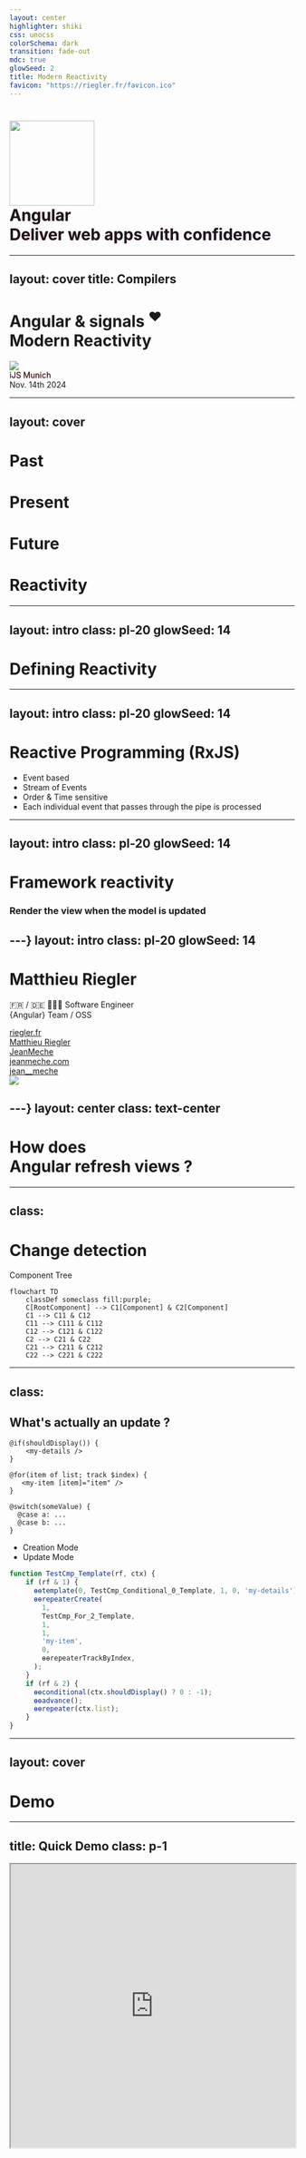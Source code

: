 ```yaml
---
layout: center
highlighter: shiki
css: unocss
colorSchema: dark
transition: fade-out
mdc: true
glowSeed: 2
title: Modern Reactivity
favicon: "https://riegler.fr/favicon.ico"
---
```


<h1 flex flex-col items-center forward:delay-400 text-transparent text-center important-text-5xl font-800 important-leading-1.2em style="background: -webkit-linear-gradient(315deg,#E43348 25%,#972FF2);-webkit-background-clip: text;">
<img src="/angular.gif" width=150>
<br>Angular<br>Deliver web apps with confidence
</h1>


---
layout: cover
title: Compilers
--- 

<h1 flex="~ col">
<div text-2xl origin-top-left transition duration-500 :class="$clicks <= 2 ? 'scale-150' : 'op50'">
  <span>Angular</span>
  <span v-click> & signals </span>
  <sup v-click>❤️</sup>
</div>
<div mt1 forward:delay-300 v-click>Modern Reactivity</div>
</h1>

<div abs-br mx-10 mb-35 flex="~ col gap-4 items-end" text-left v-click="1">
  <img src="/iJS-24-logo.png" w-40 pb-6 />

  <div flex flex-col items-center forward:delay-400 text-transparent text-center important-text-5xl font-800 important-leading-1.2em style="background: -webkit-linear-gradient(315deg,#E43348 25%,#972FF2);-webkit-background-clip: text;">
  iJS Munich
  </div>
  <div text-sm opacity-75 mt--4>Nov. 14th 2024</div>
</div>

---
layout: cover
---

<div grid cols-3 gap-10>
<div v-click>

# Past
</div>
<div v-click>

# Present
</div>
<div v-click>

# Future
</div>

</div>
<div mt-20 text-center>

# Reactivity
</div>


---
layout: intro
class: pl-20
glowSeed: 14
---

# Defining Reactivity

---
layout: intro
class: pl-20
glowSeed: 14
---

# Reactive Programming (RxJS)

* Event based 
* Stream of Events
* Order & Time sensitive
* Each individual event that passes through the pipe is processed

---
layout: intro
class: pl-20
glowSeed: 14
---

# Framework reactivity
<h3 v-click> Render the view when the model is updated</h3>
  

---}
layout: intro
class: pl-20
glowSeed: 14
---

# Matthieu Riegler

<div class="[&>*]:important-leading-10 opacity-80">

🇫🇷 / 🇩🇪
🧑🏼‍💻 Software Engineer<br>
{Angular} Team / OSS <br>

</div>

<div my-10 w-min flex="~ gap-1" items-center justify-center>
  <div i-ri-user-3-line op50 ma text-xl />
  <div><a href="https://riegler.fr" target="_blank" class="border-none! font-300">riegler.fr</a></div>
  <div i-ri-linkedin-line op50 ma text-xl ml4/>
  <div><a href="https://www.linkedin.com/in/matthieuriegler/" target="_blank" class="border-none! font-300">Matthieu&nbsp;Riegler</a></div>
  <div i-ri-github-line op50 ma text-xl ml4/>
  <div><a href="https://github.com/JeanMeche" target="_blank" class="border-none! font-300">JeanMeche</a></div>
  <div i-ri-bluesky-line op50 ma text-xl ml4 />
  <div><a href="https://bsky.app/profile/jeanmeche.com" target="_blank" class="border-none! font-300">jeanmeche.com</a></div>
  <div i-ri-twitter-x-line op50 ma text-xl ml4/>
  <div><a href="https://twitter.com/jean__meche" target="_blank" class="border-none! font-300">jean__meche</a></div>
</div>

<img src="/matt-ngpoland24.jpg" rounded-full w-50 abs-tr mt-16 mr-30 />

<!--
So first, let me introduce myself, my name is Matthieu Riegler.

...
-->



  

---}
layout: center
class: text-center
---

<h1 important-text-5xl>How does <br>Angular <span text-pink italic v-mark.pink.underline.delay300="0">refresh views</span> ? </h1>

<!--
So the question some of you might be asking...

The main job of the compiler is to turn the template that you write into the code that runs at runtime.
-->

---
class:
---

# Change detection 
Component Tree

```mermaid 
flowchart TD
    classDef someclass fill:purple;
    C[RootComponent] --> C1[Component] & C2[Component]
    C1 --> C11 & C12
    C11 --> C111 & C112
    C12 --> C121 & C122
    C2 --> C21 & C22
    C21 --> C211 & C212
    C22 --> C221 & C222
```

<!--
Change detection is the process through which Angular checks to see whether your application state has changed, and if any DOM needs to be updated.
-->

---
class:
---

## What's actually an update ?

<div grid="~ cols-2 gap-10 " mt6 font-size-8>

  <div>

```angular-html 
@if(shouldDisplay()) {
    <my-details />
}

@for(item of list; track $index) {
   <my-item [item]="item" />
}

@switch(someValue) {
  @case a: ...
  @case b: ...
}
```

<ul font-size-6 pt-4>
  <li v-click=3>Creation Mode</li>
  <li v-click=4>Update Mode</li>
</ul>

</div>


```js {hide|all|3-12,15-17}
function TestCmp_Template(rf, ctx) {
    if (rf & 1) {
      ɵɵtemplate(0, TestCmp_Conditional_0_Template, 1, 0, 'my-details');
      ɵɵrepeaterCreate(
        1,
        TestCmp_For_2_Template,
        1,
        1,
        'my-item',
        0,
        ɵɵrepeaterTrackByIndex,
      );
    }
    if (rf & 2) {
      ɵɵconditional(ctx.shouldDisplay() ? 0 : -1);
      ɵɵadvance();
      ɵɵrepeater(ctx.list);
    }
}
```
</div>

---
layout: cover
---

# Demo


---
title: Quick Demo
class: p-1
---

<iframe src="https://jeanmeche.github.io/angular-compiler-output/" height="500" width="100%"/>

<pre><a href="https://jeanmeche.github.io/angular-compiler-output/">jeanmeche.github.io/angular-compiler-output/</a></pre>


---
layout: center
class: text-center
---

<h1 important-text-5xl>How does Angular<br> <span text-pink italic v-mark.pink.underline.delay300="0">schedule</span> change detection ? </h1>



---
class:
title: Zone.js
---

<div transition duration-800 :class="$clicks < 2 ? 'translate-y-45' : ''" relative>

<h1 class="text-center"> Zone.js</h1>
<div font-hand bold absolute rotate--4 left-106 top-10 text-3xl text-lime1 delay-300 v-click>An execution context</div>
</div>

<div top-15 relative transition duration-400 forward:delay-600 v-click="2">
  <ul class="text-2xl">
    <li>Patches asynchronous APIs</li>
    <li>Angular is notified when one of those APIs are invoked</li>
    <li>Angular <span text-pink italic v-mark.pink.underline.delay300="0">schedules</span> Change Detection</li>

  </ul>
</div>


---
class:
---

# Change detection 
Component Tree

```mermaid 
flowchart TD
    classDef someclass fill:purple;
    C[RootComponent] --> C1[Component] & C2[Component]
    C1 --> C11 & C12
    C11 --> C111 & C112
    C12 --> C121 & C122
    C2 --> C21 & C22
    C21 --> C211 & C212
    C22 --> C221 & C222
```

---
class:
---

# Optimisations 
<code>ChangeDetectionStrategy.OnPush</code>

```mermaid 
flowchart TD
    classDef OnPush fill:purple;
    classDef Event fill:green;
    
    AppRef.Tick --> C[RootComponent]:::OnPush --> C1[Component]:::OnPush & C2{{OnPush}}:::OnPush
    C1 --> C11:::OnPush & C12:::OnPush
    C11 --> C111:::OnPush & C112:::OnPush
    C12 --> C121:::OnPush & C122:::OnPush
    C2 --> C21{{OnPush}} & C22{{OnPush}}:::OnPush
    C21 --> C211 & C212
    C22 --> C221 & C222{{OnPush}}:::OnPush
    ev1>Event]:::Event -- dirty--> C222
```

--- 
class:
---

<div transition duration-800 :class="$clicks < 2 ? 'translate-y-45' : ''" relative>
<h1 text-center text-4xl>Zoneless</h1>
</div>

<div relative transition duration-400 forward:delay-600 v-click="2" text-center text-4xl>
  What are you talking about ?
</div>

<div relative top-20 transition duration-400 forward:delay-600 v-click="3" text-4xl>
  <div>A question of <span text-pink6>when</span></div>
  <br>
  <div>Zone.js is Angular's <span text-purple>scheduler</span></div>
</div>

--- 
class:
layout: center
---

<h1 text-4xl> Downsides of Zone.js</h1>
<div text-2xl>

* 30 kB, eagerly loaded
* Zones, async runtime context
* Messy stack traces
* No support for native async/await
</div>

--- 
class:
layout: cover
---

<div transition duration-800 :class="$clicks < 1 ? 'translate-y-45' : ''" relative>
  <h1 text-center text-4xl>How do we replace zone.js ?</h1>
</div>

<div relative transition duration-400 forward:delay-600 v-click="1" text-center text-4xl>
  A new <span text-pink-400>scheduler</span>
</div>


<div top-20 relative transition duration-400 forward:delay-200 v-click="2" text-center text-4xl>
  <div>rAF-race</div>
  <code>setTimeout()</code> + <code>requestAnimationFrame()</code>
</div>

--- 
layout: center
---

# Scheduler triggers 

* AsyncPipe (`markForCheck`)
* Template Event Listeners 
* Signals


--- 
class:
layout: center
---

# Enable zoneless

```angular-ts 
bootstrapApplication(AppComponent, {
  providers: [
    // Experimental provider in v18/v19 
    provideExperimentalZonelessChangeDetection()
  ]
})
```

--- 
class:
layout: cover
---

<h1>Modern reactivity</h1>
<h1 v-click>Signals 📡</h1>

---
class:
layout: cover
---

# Angular Signals 

* Wrapper around a value (primitive or complex structure)
* Granularly tracks state changes 

```ts
const counter = signal(0);

function reset() {
  counter.set(0); 
}

function increment() {
  counter.update(value => value +1);
}
```


<!--
Signals can contain any value, from primitives to complex data structures.
-->

--- 
class:
---

# A Dependency tree

The signals implementation is defined in terms of two abstractions. 

* Producers 
* Consumers

## Producers 

Represent values which can deliver change notifications. 

## Consumers
Represent a reactive context which may depend on some number of producers.

---
class:
layout: cover
---

<h1>Producers <span text-pink font-bold v-mark.highlight.pink.op5.delay200="1" inline-block p3 mx--2>produce</span> reactivity,</h1> 
<h1>Consumers <span text-yellow font-bold v-mark.highlight.yellow.op5.delay200="1" inline-block p3 mx--2>consume</span> it</h1>

<!-- In other words... -->


--- 
class:
layout: cover
---

# Consuming & deriving state 

```ts
// A kind of producer 
counter = signal(0);

// Another kind of producer, derived from the previous one
doubleCounter = computed(() => counter() * 2);
```

Note that the dependency are implicit. 

```ts
doubleCounter = computed(() => {
  if(true) {
    counter() * 2
  } else {
    // never consumed
    someOtherSignal()
  }
});
```

--- 
class:
layout: cover
---

# Component templates 

<div flex>
```angular-html 
<section>
  value:  {{ counter() }}
  double value:  {{ doubleCounter() }}
</section>
```
</div>


---
class:
---

# Linking the reactive word 

```ts 
effect(() => {
  const state = chartState();

  myChartLib.set(state);
})
```

`effect` is how you link reactive things to non-reactive things.

---
class: text-center
---

# A reactive tree

```mermaid
flowchart TD
  s([Signal]) --> C1[Computed] --> C2[Computed] --> T{{Template}} & E(Effect)

```

---
class:
layout: cover
---

# Angular understands <br/>the signal graph

---
class:
---




# Local Change Detection 
Powered by signals

```mermaid 
flowchart TD
    classDef OnPush fill:purple;
    classDef Event fill:green;

    AppRef.Tick --> C[RootComponent]:::OnPush --> C1[Component]:::OnPush & C2{{OnPush}}

    Default
    X{{OnPush}}

    C1 --> C11:::OnPush & C12:::OnPush
    C11 --> C111:::OnPush & C112:::OnPush
    C12 --> C121:::OnPush & C122:::OnPush
    C2 --> C21{{OnPush}} & C22{{OnPush}}
    C21 --> C211 & C212
    C22 --> C221 & C222{{OnPush}}:::OnPush
    ev1>Signal Update]:::Event -- dirty--> C222
```

---
layout: cover
---

# Demo


---
title: Quick Demo
class: p-1
---

<iframe src="https://jeanmeche.github.io/angular-change-detection/" height="500" width="100%"/>

<pre><a href="https://jeanmeche.github.io/angular-change-detection/">jeanmeche.github.io/angular-change-detection/</a></pre>



--- 
class:
layout: cover
---

# Root effect / View Effect

--- 
class:
---
# Root effect 

<section>

* top-level effects within an application
* independent from component updates
* runs on `ApplicatinRef.tick()`

```angular-ts
@Injectable()
class MyStateService {
  constructo() {
    effect(() => { /* ... */ })
  }
}
```
<br>

## Usecases  
* Propagating state changes (when computeds are not an option).
* Synchronizing state with the backend or some local storage
* Rendering not tied to a component
* Logging/Debugging

<!--  
 Rendering not tied to a component  (e.g. integration w/ other frameworks)
 -->

</section>

---
class:
---

# View Effect


* Components depend on inputs
* `effect()` can affect component/child state

```ts
const show = computed(() => !!cond());
let view;
effect(() => {
  if (show()) {
    view = this.vcr.createEmbeddedView(this.childView);
  } else {
    view.destroy();
  }
});
```

Important to execute the effect ahead of the component CD. 

<!-- 
Now imagine this effect runs after change detection. This would have 2 major consequences :

If a child view is created, it would have to schedule a new Change detection cycle, which would be inefficient
If the cond become false (and consequently show also), the embedded view would get change detected before being destroyed. This will result in a violation of the invariant that the effect is trying to enforce, and the embedded view will be change detected with a null value it was not written to handle.
In other words, effects that affect the rendering of their children must run before those children undergo change detection. Failing to do so can lead to broken invariants and crashes, as well as inefficiency. View effects ensure this guarantee. For this reasons view effect will run during change detection at the begining of each component check.
-->

---
class:
---

# afterRenderEffect() <sup text-pink bg-pink:15 px1.5 rounded text-sm>Experimental</sup>

Effect x  DOM Access hook. 



```ts
afterRenderEffect({
  earlyRead: () => ...,
  write: () => ...,
  mixedReadWrite: () => ..,
  read: () => ...,
});
```

Designed to access DOM after Angular rendered and updated it.

---
class:
---

# Error handling 
`effect()` are part of CD, they throw on top. 


```ts
it('should throw error...', () => {
  // create an effect that throws
  const appRef = TestBed.inject(ApplicationRef);
  effect(
    () => {
      throw new Error('fail!');
    },
    {injector: appRef.injector},
  );

  // explicitly run the CD and check for the thrown exception
  expect(() => appRef.tick()).toThrowError('fail!');
});

```

--- 
class:
---

# Effect test with `ErrorHandler`

```ts
it('should throw error...', () => {
  let lastError: any = null;
  class FakeErrorHandler extends ErrorHandler {
    override handleError(error: any): void {
      lastError = error;
    }
  }

  TestBed.configureTestingModule({
    providers: [{provide: ErrorHandler, useFactory: () => new FakeErrorHandler()}],
    // we make sure to prevent tick() from throwing.
    rethrowApplicationErrors: false,
  });

  // create an effect that throws
  const appRef = TestBed.inject(ApplicationRef);
  effect(
    () => { throw new Error('fail!'); },
    {injector: appRef.injector},
  );

  // explictly run the CD
  appRef.tick();
  expect(lastError.message).toBe('fail!');
});
```



---
layout: cover
---

# Future of reactivity

--- 
class:
---

# linkedSignal  <sup text-pink bg-pink:15 px1.5 rounded text-sm>Experimental</sup>

A writable, derived & locale state

```ts 
import { Component, linkedSignal, signal } from '@angular/core';

@Component({
  template: `<p>First book in list: {{ firstBook() }}</p>`
})
export class BookListComponent {
  books = input<string[]>();

  firstBook = linkedSignal({
    source: this.books,
    computation: books => books[0]
  });
  
  // this also works (shorthand notation)
  // firstBook = linkedSignal(() => this.books()[0]);

  overrideFirstBook() {
    this.firstBook.set('jQuery');
  }
}
```

---
class:
---

# Resource <sup text-pink bg-pink:15 px1.5 rounded text-sm>Experimental</sup>

Asynchronous resource loading using Signals

```ts 
bookResource = resource({
  request: () => selectedBookId()
  loader: (param) => bookService.getBook(param.request)
})
```

The loader is triggered every time the request dependencies change. 

```ts
// reloading
bookResource.reload() 

// set a local state
bookResource.set({ /** bookObject */})

bookResource.hasValue()
bookResource.isLoading() // 
bookResource.asReadonly()
```


---
class:
---

# Forms  <sup text-pink bg-pink:15 px1.5 rounded text-sm>Prototyping stage</sup>
Prototype 🧪

```angular-ts

@Component({
  template: `
    <input [field]="form.field.firstName" />
    <input [field]="form.field.lastName" />
  `
})
class UserProfile {
  data = signal({firstName: 'Matt', lastName: 'Riegler'})

  // Form is derived from data
  form = autoForm(this.data)
}
```

Powered by signal, unified, flexible and interoperable

--- 
class: 
---

# Router  <sup text-pink bg-pink:15 px1.5 rounded text-sm>Brainstorming stage</sup>
Prototype 🧪

Router coordinates data fetching

Rendering becomes synchronous

Resource API ties them together

--- 
layout: cover
--- 

# Signals for everyone  

<div flex>
 <div flex-1>TC39 proposal to land Signals into the platform</div> <img src="/Signals.svg" width="100">
</div>

<pre><a href="https://github.com/tc39/proposal-signals">github.com/tc39/proposal-signals</a></pre>

---
layout: intro
class: text-center pb-5
---

# Thank you!

Slides on [riegler.com](https://riegler.com)

<!--
That's all for my talk, thank you. Please enjoy the rest of the conference :)
-->
